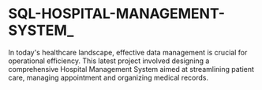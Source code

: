 # SQL-HOSPITAL-MANAGEMENT-SYSTEM_
In today's healthcare landscape, effective data management is crucial for operational efficiency. This latest project involved designing a comprehensive Hospital Management System aimed at streamlining patient care, managing appointment and organizing medical records.
